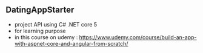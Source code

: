 ## DatingAppStarter
- project API using C# .NET core 5
- for learning purpose 
- in this course on udemy : https://www.udemy.com/course/build-an-app-with-aspnet-core-and-angular-from-scratch/
